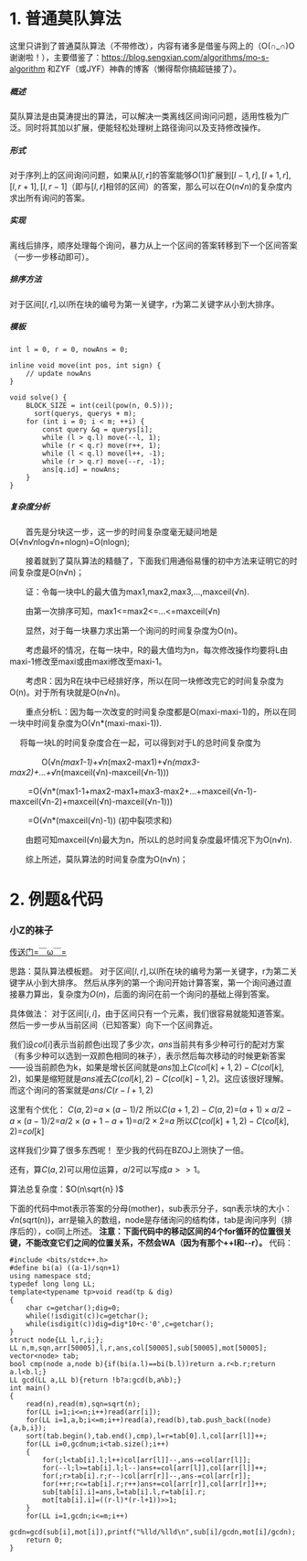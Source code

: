 <h1>1. 普通莫队算法</h1>

这里只讲到了普通莫队算法（不带修改），内容有诸多是借鉴与网上的（O(∩_∩)O谢谢啦！），主要借鉴了：<a href="https://blog.sengxian.com/algorithms/mo-s-algorithm">https://blog.sengxian.com/algorithms/mo-s-algorithm</a> 和ZYF（或JYF）神犇的博客（懒得帮你搞超链接了）。

<h5>概述</h5>

莫队算法是由莫涛提出的算法，可以解决一类离线区间询问问题，适用性极为广泛。同时将其加以扩展，便能轻松处理树上路径询问以及支持修改操作。

<h5>形式</h5>

对于序列上的区间询问问题，如果从$[l,r]$的答案能够$O(1)$扩展到$[l-1,r],[l+1,r],[l,r+1],[l,r-1]$（即与$[l,r]$相邻的区间）的答案，那么可以在$O(n√n)$的复杂度内求出所有询问的答案。

<h5>实现</h5>

离线后排序，顺序处理每个询问，暴力从上一个区间的答案转移到下一个区间答案（一步一步移动即可）。

<h5>排序方法</h5>

对于区间$[l,r]$,以l所在块的编号为第一关键字，r为第二关键字从小到大排序。

<h5>模板</h5>

<pre><code class="cpp">int l = 0, r = 0, nowAns = 0;

inline void move(int pos, int sign) {
    // update nowAns
}

void solve() {
    BLOCK_SIZE = int(ceil(pow(n, 0.5)));
      sort(querys, querys + m);
    for (int i = 0; i &lt; m; ++i) {
        const query &amp;q = querys[i];
        while (l &gt; q.l) move(--l, 1);
        while (r &lt; q.r) move(r++, 1);
        while (l &lt; q.l) move(l++, -1);
        while (r &gt; q.r) move(--r, -1);
        ans[q.id] = nowAns;
    }
}
</code></pre>

<h5>复杂度分析</h5>

　　首先是分块这一步，这一步的时间复杂度毫无疑问地是O(√n<em>√n</em>log√n+nlogn)=O(nlogn);

　　接着就到了莫队算法的精髓了，下面我们用通俗易懂的初中方法来证明它的时间复杂度是O(n√n)；

　　证：令每一块中L的最大值为max1,max2,max3,...,maxceil(√n).

　　由第一次排序可知，max1&lt;=max2&lt;=...&lt;=maxceil(√n)

　　显然，对于每一块暴力求出第一个询问的时间复杂度为O(n)。

　　考虑最坏的情况，在每一块中，R的最大值均为n，每次修改操作均要将L由maxi-1修改至maxi或由maxi修改至maxi-1。

　　考虑R：因为R在块中已经排好序，所以在同一块修改完它的时间复杂度为O(n)。对于所有块就是O(n√n)。

　　重点分析L：因为每一次改变的时间复杂度都是O(maxi-maxi-1)的，所以在同一块中时间复杂度为O(√n*(maxi-maxi-1)).

　   将每一块L的时间复杂度合在一起，可以得到对于L的总时间复杂度为

　　　　O(√n<em>(max1-1)+√n</em>(max2-max1)+√n<em>(max3-max2)+...+√n</em>(maxceil(√n)-maxceil(√n-1)))

　　    =O(√n*(max1-1+max2-max1+max3-max2+...+maxceil(√n-1)-maxceil(√n-2)+maxceil(√n)-maxceil(√n-1)))

　　    =O(√n*(maxceil(√n)-1))  (初中裂项求和)

　　由题可知maxceil(√n)最大为n，所以L的总时间复杂度最坏情况下为O(n√n).

　　综上所述，莫队算法的时间复杂度为O(n√n)；

<h1>2. 例题&amp;代码</h1>

<h3>小Z的袜子</h3>

<a href="https://konnyakuxzy.github.io/BZPRO/JudgeOnline/2038.html">传送门=￣ω￣=</a>

思路：莫队算法模板题。
对于区间$[l,r]$,以l所在块的编号为第一关键字，r为第二关键字从小到大排序。
然后从序列的第一个询问开始计算答案，第一个询问通过直接暴力算出，复杂度为$O(n)$，后面的询问在前一个询问的基础上得到答案。

具体做法：
对于区间$[i,i]$，由于区间只有一个元素，我们很容易就能知道答案。
然后一步一步从当前区间（已知答案）向下一个区间靠近。

我们设$col[i]$表示当前颜色i出现了多少次，$ans$当前共有多少种可行的配对方案（有多少种可以选到一双颜色相同的袜子），表示然后每次移动的时候更新答案——设当前颜色为k，如果是增长区间就是$ans$加上$C(col[k]+1,2)-C(col[k],2)$，如果是缩短就是$ans$减去$C(col[k],2)-C(col[k]-1,2)$。这应该很好理解。
而这个询问的答案就是$ans/C(r-l+1,2)$

这里有个优化：
$C(a,2)$=$a\times (a-1)/2$
所以$C(a+1,2)-C(a,2)$=$(a+1)\times a/2-a\times (a-1)/2$=$a/2\times (a+1-a+1)$=$a/2\times 2$=$a$
所以$C(col[k]+1,2)-C(col[k],2)$=$col[k]$

这样我们少算了很多东西呢！
至少我的代码在BZOJ上测快了一倍。

还有，算$C(a,2)$可以用位运算，$a/2$可以写成$a>>1$。

算法总复杂度：$O(n\sqrt{n} )$

下面的代码中mot表示答案的分母(mother)，sub表示分子，sqn表示块的大小：$√n$(sqrt(n))，arr是输入的数组，node是存储询问的结构体，tab是询问序列（排序后的），col同上所述。
<strong>注意：下面代码中的移动区间的4个for循环的位置很关键，不能改变它们之间的位置关系，不然会WA（因为有那个++l和--r）。</strong>
代码：

<pre><code class="cpp">#include &lt;bits/stdc++.h&gt;
#define bi(a) ((a-1)/sqn+1)
using namespace std;
typedef long long LL;
template&lt;typename tp&gt;void read(tp &amp; dig)
{
    char c=getchar();dig=0;
    while(!isdigit(c))c=getchar();
    while(isdigit(c))dig=dig*10+c-'0',c=getchar();
}
struct node{LL l,r,i;};
LL n,m,sqn,arr[50005],l,r,ans,col[50005],sub[50005],mot[50005];
vector&lt;node&gt; tab;
bool cmp(node a,node b){if(bi(a.l)==bi(b.l))return a.r&lt;b.r;return a.l&lt;b.l;}
LL gcd(LL a,LL b){return !b?a:gcd(b,a%b);}
int main()
{
    read(n),read(m),sqn=sqrt(n);
    for(LL i=1;i&lt;=n;i++)read(arr[i]);
    for(LL i=1,a,b;i&lt;=m;i++)read(a),read(b),tab.push_back((node){a,b,i});
    sort(tab.begin(),tab.end(),cmp),l=r=tab[0].l,col[arr[l]]++;
    for(LL i=0,gcdnum;i&lt;tab.size();i++)
    {
        for(;l&lt;tab[i].l;l++)col[arr[l]]--,ans-=col[arr[l]];
        for(--l;l&gt;=tab[i].l;l--)ans+=col[arr[l]],col[arr[l]]++;
        for(;r&gt;tab[i].r;r--)col[arr[r]]--,ans-=col[arr[r]];
        for(++r;r&lt;=tab[i].r;r++)ans+=col[arr[r]],col[arr[r]]++;
        sub[tab[i].i]=ans,l=tab[i].l,r=tab[i].r;
        mot[tab[i].i]=((r-l)*(r-l+1))&gt;&gt;1;
    }
    for(LL i=1,gcdn;i&lt;=m;i++)
        gcdn=gcd(sub[i],mot[i]),printf("%lld/%lld\n",sub[i]/gcdn,mot[i]/gcdn);
    return 0;
}
</code></pre>
